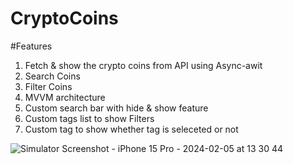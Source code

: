 # CryptoCoins

#Features
1. Fetch & show the crypto coins from API using Async-awit
2. Search Coins
3. Filter Coins
4. MVVM architecture
5. Custom search bar with hide & show feature
6. Custom tags list to show Filters
7. Custom tag to show whether tag is seleceted or not

![Simulator Screenshot - iPhone 15 Pro - 2024-02-05 at 13 30 44](https://github.com/dhanunjaykumar/CryptoCoins/assets/7019691/8d9b964b-99a7-4e16-8482-11db3b232591)
